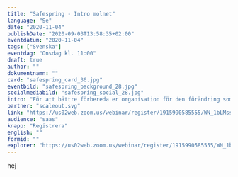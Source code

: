 ```yaml
---
title: "Safespring - Intro molnet"
language: "Se"
date: "2020-11-04"
publishDate: "2020-09-03T13:58:35+02:00"
eventdatum: "2020-11-04"
tags: ["Svenska"]
eventdag: "Onsdag kl. 11:00"
draft: true
author: ""
dokumentnamn: ""
card: "safespring_card_36.jpg"
eventbild: "safespring_background_28.jpg"
socialmediabild: "safespring_social_28.jpg"
intro: "För att bättre förbereda er organisation för den förändring som AI teknologier för med sig är det viktigt att förstå förutsättningarna."
partner: "scaleout.svg"
link: "https://us02web.zoom.us/webinar/register/1915990585555/WN_1bLMssZoSNaKSHJ0JFkPBQ"
audience: "saas"
knapp: "Registrera"
english: ""
formid: ""
explorer: "https://us02web.zoom.us/webinar/register/1915990585555/WN_1bLMssZoSNaKSHJ0JFkPBQ"
---
```

hej
